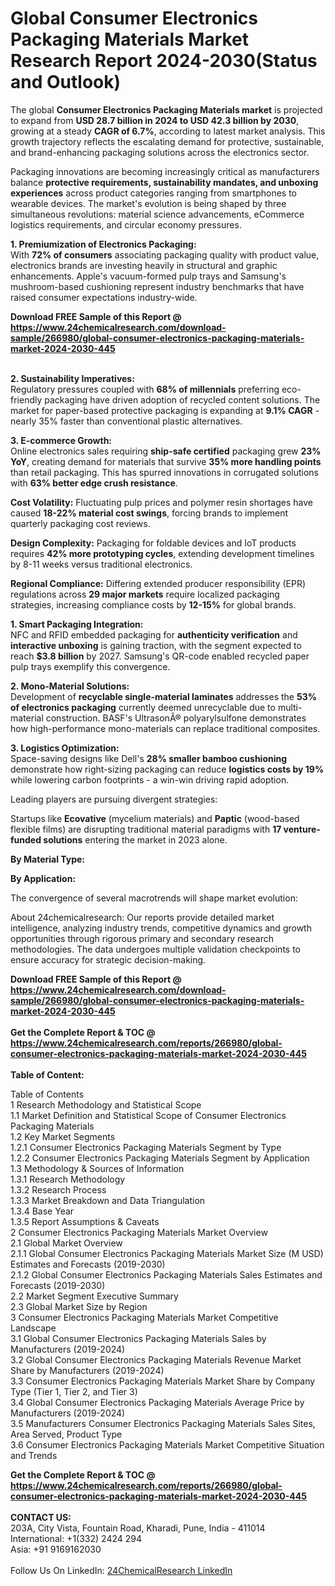 <h1>Global Consumer Electronics Packaging Materials Market Research Report 2024-2030(Status and Outlook)</h1><p>The global <strong>Consumer Electronics Packaging Materials market</strong> is projected to expand from <strong>USD 28.7 billion in 2024 to USD 42.3 billion by 2030</strong>, growing at a steady <strong>CAGR of 6.7%</strong>, according to latest market analysis. This growth trajectory reflects the escalating demand for protective, sustainable, and brand-enhancing packaging solutions across the electronics sector.</p><p>Packaging innovations are becoming increasingly critical as manufacturers balance <strong>protective requirements, sustainability mandates, and unboxing experiences</strong> across product categories ranging from smartphones to wearable devices. The market's evolution is being shaped by three simultaneous revolutions: material science advancements, eCommerce logistics requirements, and circular economy pressures.</p><p><strong>1. Premiumization of Electronics Packaging:</strong><br>
With <strong>72% of consumers</strong> associating packaging quality with product value, electronics brands are investing heavily in structural and graphic enhancements. Apple's vacuum-formed pulp trays and Samsung's mushroom-based cushioning represent industry benchmarks that have raised consumer expectations industry-wide.</p><div><b>Download FREE Sample of this Report @ 
            <a href="https://www.24chemicalresearch.com/download-sample/266980/global-consumer-electronics-packaging-materials-market-2024-2030-445">
            https://www.24chemicalresearch.com/download-sample/266980/global-consumer-electronics-packaging-materials-market-2024-2030-445</a></b></div><br><p><strong>2. Sustainability Imperatives:</strong><br>
Regulatory pressures coupled with <strong>68% of millennials</strong> preferring eco-friendly packaging have driven adoption of recycled content solutions. The market for paper-based protective packaging is expanding at <strong>9.1% CAGR</strong> - nearly 35% faster than conventional plastic alternatives.</p><p><strong>3. E-commerce Growth:</strong><br>
Online electronics sales requiring <strong>ship-safe certified</strong> packaging grew <strong>23% YoY</strong>, creating demand for materials that survive <strong>35% more handling points</strong> than retail packaging. This has spurred innovations in corrugated solutions with <strong>63% better edge crush resistance</strong>.</p><p><strong>Cost Volatility:</strong> Fluctuating pulp prices and polymer resin shortages have caused <strong>18-22% material cost swings</strong>, forcing brands to implement quarterly packaging cost reviews.</p><p><strong>Design Complexity:</strong> Packaging for foldable devices and IoT products requires <strong>42% more prototyping cycles</strong>, extending development timelines by 8-11 weeks versus traditional electronics.</p><p><strong>Regional Compliance:</strong> Differing extended producer responsibility (EPR) regulations across <strong>29 major markets</strong> require localized packaging strategies, increasing compliance costs by <strong>12-15%</strong> for global brands.</p><p><strong>1. Smart Packaging Integration:</strong><br>
NFC and RFID embedded packaging for <strong>authenticity verification</strong> and <strong>interactive unboxing</strong> is gaining traction, with the segment expected to reach <strong>$3.8 billion</strong> by 2027. Samsung's QR-code enabled recycled paper pulp trays exemplify this convergence.</p><p><strong>2. Mono-Material Solutions:</strong><br>
Development of <strong>recyclable single-material laminates</strong> addresses the <strong>53% of electronics packaging</strong> currently deemed unrecyclable due to multi-material construction. BASF's UltrasonÂ® polyarylsulfone demonstrates how high-performance mono-materials can replace traditional composites.</p><p><strong>3. Logistics Optimization:</strong><br>
Space-saving designs like Dell's <strong>28% smaller bamboo cushioning</strong> demonstrate how right-sizing packaging can reduce <strong>logistics costs by 19%</strong> while lowering carbon footprints - a win-win driving rapid adoption.</p><p>Leading players are pursuing divergent strategies:</p><p>Startups like <strong>Ecovative</strong> (mycelium materials) and <strong>Paptic</strong> (wood-based flexible films) are disrupting traditional material paradigms with <strong>17 venture-funded solutions</strong> entering the market in 2023 alone.</p><p><strong>By Material Type:</strong></p><p><strong>By Application:</strong></p><p>The convergence of several macrotrends will shape market evolution:</p><p>About 24chemicalresearch: Our reports provide detailed market intelligence, analyzing industry trends, competitive dynamics and growth opportunities through rigorous primary and secondary research methodologies. The data undergoes multiple validation checkpoints to ensure accuracy for strategic decision-making.</p><div><b>Download FREE Sample of this Report @ 
            <a href="https://www.24chemicalresearch.com/download-sample/266980/global-consumer-electronics-packaging-materials-market-2024-2030-445">
            https://www.24chemicalresearch.com/download-sample/266980/global-consumer-electronics-packaging-materials-market-2024-2030-445</a></b></div><br><div><b>Get the Complete Report & TOC @ 
            <a href="https://www.24chemicalresearch.com/reports/266980/global-consumer-electronics-packaging-materials-market-2024-2030-445">
            https://www.24chemicalresearch.com/reports/266980/global-consumer-electronics-packaging-materials-market-2024-2030-445</a></b></div><br>
            <b>Table of Content:</b><p>Table of Contents<br />
1 Research Methodology and Statistical Scope<br />
1.1 Market Definition and Statistical Scope of Consumer Electronics Packaging Materials<br />
1.2 Key Market Segments<br />
1.2.1 Consumer Electronics Packaging Materials Segment by Type<br />
1.2.2 Consumer Electronics Packaging Materials Segment by Application<br />
1.3 Methodology & Sources of Information<br />
1.3.1 Research Methodology<br />
1.3.2 Research Process<br />
1.3.3 Market Breakdown and Data Triangulation<br />
1.3.4 Base Year<br />
1.3.5 Report Assumptions & Caveats<br />
2 Consumer Electronics Packaging Materials Market Overview<br />
2.1 Global Market Overview<br />
2.1.1 Global Consumer Electronics Packaging Materials Market Size (M USD) Estimates and Forecasts (2019-2030)<br />
2.1.2 Global Consumer Electronics Packaging Materials Sales Estimates and Forecasts (2019-2030)<br />
2.2 Market Segment Executive Summary<br />
2.3 Global Market Size by Region<br />
3 Consumer Electronics Packaging Materials Market Competitive Landscape<br />
3.1 Global Consumer Electronics Packaging Materials Sales by Manufacturers (2019-2024)<br />
3.2 Global Consumer Electronics Packaging Materials Revenue Market Share by Manufacturers (2019-2024)<br />
3.3 Consumer Electronics Packaging Materials Market Share by Company Type (Tier 1, Tier 2, and Tier 3)<br />
3.4 Global Consumer Electronics Packaging Materials Average Price by Manufacturers (2019-2024)<br />
3.5 Manufacturers Consumer Electronics Packaging Materials Sales Sites, Area Served, Product Type<br />
3.6 Consumer Electronics Packaging Materials Market Competitive Situation and Trends<br />
</p><div><b>Get the Complete Report & TOC @ 
            <a href="https://www.24chemicalresearch.com/reports/266980/global-consumer-electronics-packaging-materials-market-2024-2030-445">
            https://www.24chemicalresearch.com/reports/266980/global-consumer-electronics-packaging-materials-market-2024-2030-445</a></b></div><br><b>CONTACT US:</b><br>
            203A, City Vista, Fountain Road, Kharadi, Pune, India - 411014<br>
            International: +1(332) 2424 294<br>
            Asia: +91 9169162030 <br><br>
            Follow Us On LinkedIn: <a href="https://www.linkedin.com/company/24chemicalresearch/">24ChemicalResearch LinkedIn</a>